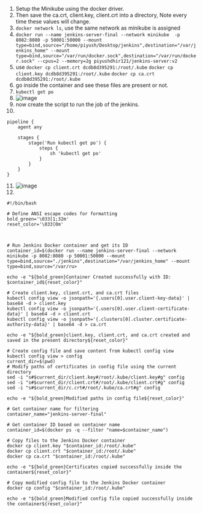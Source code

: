 1. Setup the Minikube using the docker driver.
2. Then save the ca.crt, client.key, client.crt into a directory, Note every time these values will change.
3. ```docker network ls```, use the same network as minikube is assigned
4. ```docker run --name jenkins-server-final --network minikube  -p 8082:8080 -p 50001:50000 --mount type=bind,source="/home/piyush/Desktop/jenkins",destination="/var/jenkins_home" --mount type=bind,source="/var/run/docker.sock",destination="/var/run/docker.sock" --cpus=2 --memory=2g piyushdhir121/jenkins-server:v2```
5. use ```docker cp client.crt dcdb8d395291:/root/.kube``` ```docker cp client.key dcdb8d395291:/root/.kube``` ```docker cp ca.crt dcdb8d395291:/root/.kube```
6. go inside the container and see these files are present or not.
7. ```kubectl get po```
8. ![image](https://github.com/ilove1DevOps/Jenkins-setup-minikube/assets/128630024/ebf38d98-72cc-4f3b-af87-aa746f80e666)
9. now create the script to run the job of the jenkins.
10.
```
pipeline {
    agent any

    stages {
        stage('Run kubectl get po') {
            steps {
                sh 'kubectl get po'
            }
        }
    }
}
```

11. ![image](https://github.com/ilove1DevOps/Jenkins-setup-minikube/assets/128630024/637bded8-b58d-4859-bb08-b1b10d330c23)
12.
```
#!/bin/bash

# Define ANSI escape codes for formatting
bold_green='\033[1;32m'
reset_color='\033[0m'



# Run Jenkins Docker container and get its ID
container_id=$(docker run --name jenkins-server-final --network minikube -p 8082:8080 -p 50001:50000 --mount type=bind,source="./jenkins",destination="/var/jenkins_home" --mount type=bind,source="/var/ru>

echo -e "${bold_green}Container Created successfully with ID: $container_id${reset_color}"

# Create client.key, client.crt, and ca.crt files
kubectl config view -o jsonpath='{.users[0].user.client-key-data}' | base64 -d > client.key
kubectl config view -o jsonpath='{.users[0].user.client-certificate-data}' | base64 -d > client.crt
kubectl config view -o jsonpath='{.clusters[0].cluster.certificate-authority-data}' | base64 -d > ca.crt

echo -e "${bold_green}client.key, client.crt, and ca.crt created and saved in the present directory${reset_color}"

# Create config file and save content from kubectl config view
kubectl config view > config
current_dir=$(pwd)
# Modify paths of certificates in config file using the current directory
sed -i "s#$current_dir/client.key#/root/.kube/client.key#g" config
sed -i "s#$current_dir/client.crt#/root/.kube/client.crt#g" config
sed -i "s#$current_dir/c.crt#/root/.kube/ca.crt#g" config

echo -e "${bold_green}Modified paths in config file${reset_color}"

# Get container name for filtering
container_name="jenkins-server-final"

# Get container ID based on container name
container_id=$(docker ps -q --filter "name=$container_name")

# Copy files to the Jenkins Docker container
docker cp client.key "$container_id:/root/.kube"
docker cp client.crt "$container_id:/root/.kube"
docker cp ca.crt "$container_id:/root/.kube"

echo -e "${bold_green}Certificates copied successfully inside the container${reset_color}"

# Copy modified config file to the Jenkins Docker container
docker cp config "$container_id:/root/.kube"

echo -e "${bold_green}Modified config file copied successfully inside the container${reset_color}"
```


 
